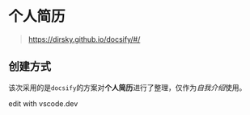 # 个人简历

> https://dirsky.github.io/docsify/#/

## 创建方式

该次采用的是`docsify`的方案对**个人简历**进行了整理，仅作为*自我介绍*使用。

edit with vscode.dev